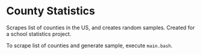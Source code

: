 # County Statistics

Scrapes list of counties in the US, and creates random samples. Created for a school statistics project.

To scrape list of counties and generate sample, execute `main.bash`.